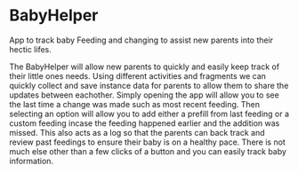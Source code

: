 # BabyHelper
App to track baby Feeding and changing to assist new parents into their hectic lifes.

The BabyHelper will allow new parents to quickly and easily keep track of their little ones needs. Using different activities and fragments we can quickly collect and save instance data for parents to allow them to share the updates between eachother.
Simply opening the app will allow you to see the last time a change was made such as most recent feeding.
Then selecting an option will allow you to add either a prefill from last feeding or a custom feeding incase the feeding happened earlier and the addition was missed.
This also acts as a log so that the parents can back track and review past feedings to ensure their baby is on a healthy pace.
There is not much else other than a few clicks of a button and you can easily track baby information.
